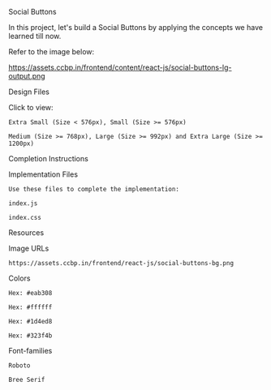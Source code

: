 Social Buttons

  In this project, let's build a Social Buttons by applying the concepts we have learned till now.

Refer to the image below:
  
  https://assets.ccbp.in/frontend/content/react-js/social-buttons-lg-output.png

Design Files

  Click to view:
  
    Extra Small (Size < 576px), Small (Size >= 576px)

    Medium (Size >= 768px), Large (Size >= 992px) and Extra Large (Size >= 1200px)
    
Completion Instructions

  Implementation Files

    Use these files to complete the implementation:

    index.js
    
    index.css
    
Resources

  Image URLs
  
    https://assets.ccbp.in/frontend/react-js/social-buttons-bg.png
    
  Colors
  
    Hex: #eab308
    
    Hex: #ffffff
    
    Hex: #1d4ed8
    
    Hex: #323f4b
  
  Font-families
  
    Roboto
    
    Bree Serif
